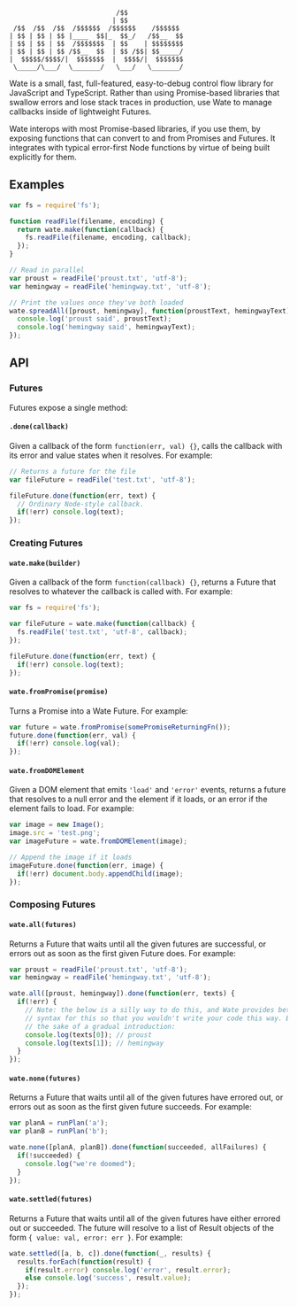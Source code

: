 ```
                           /$$
                          | $$
 /$$  /$$  /$$  /$$$$$$  /$$$$$$    /$$$$$$
| $$ | $$ | $$ |____  $$|_  $$_/   /$$__  $$
| $$ | $$ | $$  /$$$$$$$  | $$    | $$$$$$$$
| $$ | $$ | $$ /$$__  $$  | $$ /$$| $$_____/
|  $$$$$/$$$$/|  $$$$$$$  |  $$$$/|  $$$$$$$
 \_____/\___/  \_______/   \___/   \_______/
```

Wate is a small, fast, full-featured, easy-to-debug control flow library for
JavaScript and TypeScript. Rather than using Promise-based libraries that
swallow errors and lose stack traces in production, use Wate to manage
callbacks inside of lightweight Futures.

Wate interops with most Promise-based libraries, if you use them, by exposing
functions that can convert to and from Promises and Futures. It integrates with
typical error-first Node functions by virtue of being built explicitly for
them.


Examples
--------------------------------------------------------------------------------

```javascript
var fs = require('fs');

function readFile(filename, encoding) {
  return wate.make(function(callback) {
    fs.readFile(filename, encoding, callback);
  });
}

// Read in parallel
var proust = readFile('proust.txt', 'utf-8');
var hemingway = readFile('hemingway.txt', 'utf-8');

// Print the values once they've both loaded
wate.spreadAll([proust, hemingway], function(proustText, hemingwayText) {
  console.log('proust said', proustText);
  console.log('hemingway said', hemingwayText);
});
```


API
--------------------------------------------------------------------------------

### Futures

Futures expose a single method:

#### `.done(callback)`

Given a callback of the form `function(err, val) {}`, calls the callback with
its error and value states when it resolves. For example:

```javascript
// Returns a future for the file
var fileFuture = readFile('test.txt', 'utf-8');

fileFuture.done(function(err, text) {
  // Ordinary Node-style callback.
  if(!err) console.log(text);
});
```


### Creating Futures

#### `wate.make(builder)`

Given a callback of the form `function(callback) {}`, returns a Future that
resolves to whatever the callback is called with. For example:

```javascript
var fs = require('fs');

var fileFuture = wate.make(function(callback) {
  fs.readFile('test.txt', 'utf-8', callback);
});

fileFuture.done(function(err, text) {
  if(!err) console.log(text);
});
```


#### `wate.fromPromise(promise)`

Turns a Promise into a Wate Future. For example:

```javascript
var future = wate.fromPromise(somePromiseReturningFn());
future.done(function(err, val) {
  if(!err) console.log(val);
});
```


#### `wate.fromDOMElement`

Given a DOM element that emits `'load'` and `'error'` events, returns a future
that resolves to a null error and the element if it loads, or an error if the
element fails to load. For example:

```javascript
var image = new Image();
image.src = 'test.png';
var imageFuture = wate.fromDOMElement(image);

// Append the image if it loads
imageFuture.done(function(err, image) {
  if(!err) document.body.appendChild(image);
});
```



### Composing Futures

#### `wate.all(futures)`

Returns a Future that waits until all the given futures are successful, or
errors out as soon as the first given Future does. For example:

```javascript
var proust = readFile('proust.txt', 'utf-8');
var hemingway = readFile('hemingway.txt', 'utf-8');

wate.all([proust, hemingway]).done(function(err, texts) {
  if(!err) {
    // Note: the below is a silly way to do this, and Wate provides better
    // syntax for this so that you wouldn't write your code this way. But for
    // the sake of a gradual introduction:
    console.log(texts[0]); // proust
    console.log(texts[1]); // hemingway
  }
});
```


#### `wate.none(futures)`

Returns a Future that waits until all of the given futures have errored out, or
errors out as soon as the first given future succeeds. For example:

```javascript
var planA = runPlan('a');
var planB = runPlan('b');

wate.none([planA, planB]).done(function(succeeded, allFailures) {
  if(!succeeded) {
    console.log("we're doomed");
  }
});
```


#### `wate.settled(futures)`

Returns a Future that waits until all of the given futures have either errored
out or succeeded. The future will resolve to a list of Result objects of the
form `{ value: val, error: err }`. For example:

```javascript
wate.settled([a, b, c]).done(function(_, results) {
  results.forEach(function(result) {
    if(result.error) console.log('error', result.error);
    else console.log('success', result.value);
  });
});
```
